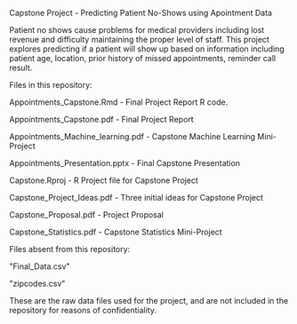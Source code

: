 Capstone Project - Predicting Patient No-Shows using Apointment Data

Patient no shows cause problems for medical providers including lost revenue and difficulty maintaining the proper level of staff. This project explores predicting if a patient will show up based on information including patient age, location, prior history of missed appointments, reminder call result.



Files in this repository:

Appointments_Capstone.Rmd - Final Project Report R code.

Appointments_Capstone.pdf - Final Project Report

Appointments_Machine_learning.pdf - Capstone Machine Learning Mini-Project

Appointments_Presentation.pptx - Final Capstone Presentation

Capstone.Rproj - R Project file for Capstone Project

Capstone_Project_Ideas.pdf - Three initial ideas for Capstone Project

Capstone_Proposal.pdf - Project Proposal

Capstone_Statistics.pdf - Capstone Statistics Mini-Project




Files absent from this repository:

"Final_Data.csv"  

"zipcodes.csv"

These are the raw data files used for the project, and are not included in the repository for reasons of confidentiality.

